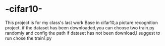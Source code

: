 # -cifar10-
This project is for my class's last work
Base in cifar10,a picture recognition project.
if the dataset has been downloaded,you can choose two train.py randomly and config the path
if dataset has not been download,I suggest to run chose the train1.py

